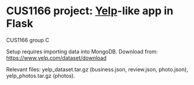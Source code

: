 # CUS1166 project: <a href=https://www.yelp.com/>Yelp</a>-like app in Flask
CUS1166 group C

Setup requires importing data into MongoDB. Download from: https://www.yelp.com/dataset/download

Relevant files: yelp_dataset.tar.gz (business.json, review.json, photo.json), yelp_photos.tar.gz (photos).
